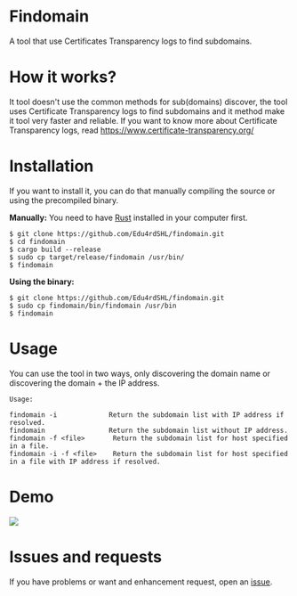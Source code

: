 # Findomain
A tool that use Certificates Transparency logs to find subdomains.

# How it works?
It tool doesn't use the common methods for sub(domains) discover, the tool uses Certificate Transparency logs to find subdomains and it method make it tool very faster and reliable. If you want to know more about Certificate Transparency logs, read https://www.certificate-transparency.org/

# Installation
If you want to install it, you can do that manually compiling the source or using the precompiled binary.

**Manually:**
You need to have [Rust](https://www.rust-lang.org/) installed in your computer first.

```
$ git clone https://github.com/Edu4rdSHL/findomain.git
$ cd findomain
$ cargo build --release
$ sudo cp target/release/findomain /usr/bin/
$ findomain
```

**Using the binary:**

```
$ git clone https://github.com/Edu4rdSHL/findomain.git
$ sudo cp findomain/bin/findomain /usr/bin
$ findomain
```

# Usage

You can use the tool in two ways, only discovering the domain name or discovering the domain + the IP address.

```
Usage:

findomain -i             Return the subdomain list with IP address if resolved.
findomain                Return the subdomain list without IP address.
findomain -f <file>       Return the subdomain list for host specified in a file.
findomain -i -f <file>    Return the subdomain list for host specified in a file with IP address if resolved.
```
# Demo
<a href="https://asciinema.org/a/qUEfVtgEO0h2AMNBd3gsGckyv" target="_blank"><img src="https://asciinema.org/a/qUEfVtgEO0h2AMNBd3gsGckyv.svg" /></a>

# Issues and requests
If you have problems or want and enhancement request, open an [issue](https://github.com/Edu4rdSHL/findomain/issues).
